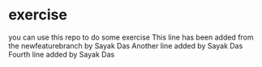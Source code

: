 # exercise
you can use this repo to do some exercise
This line has been added from the newfeaturebranch by Sayak Das
Another line added by Sayak Das
Fourth line added by Sayak Das
